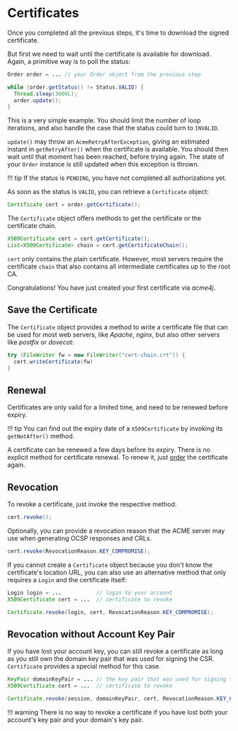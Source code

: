 # Certificates

Once you completed all the previous steps, it's time to download the signed certificate.

But first we need to wait until the certificate is available for download. Again, a primitive way is to poll the status:

```java
Order order = ... // your Order object from the previous step

while (order.getStatus() != Status.VALID) {
  Thread.sleep(3000L);
  order.update();
}
```

This is a very simple example. You should limit the number of loop iterations, and also handle the case that the status could turn to `INVALID`.

`update()` may throw an `AcmeRetryAfterException`, giving an estimated instant in `getRetryAfter()` when the certificate is available. You should then wait until that moment has been reached, before trying again. The state of your `Order` instance is still updated when this exception is thrown.

!!! tip
    If the status is `PENDING`, you have not completed all authorizations yet.

As soon as the status is `VALID`, you can retrieve a `Certificate` object:

```java
Certificate cert = order.getCertificate();
```

The `Certificate` object offers methods to get the certificate or the certificate chain.

```java
X509Certificate cert = cert.getCertificate();
List<X509Certificate> chain = cert.getCertificateChain();
```

`cert` only contains the plain certificate. However, most servers require the certificate `chain` that also contains all intermediate certificates up to the root CA.

Congratulations! You have just created your first certificate via _acme4j_.

## Save the Certificate

The `Certificate` object provides a method to write a certificate file that can be used for most web servers, like _Apache_, _nginx_, but also other servers like _postfix_ or _dovecot_:

```java
try (FileWriter fw = new FileWriter("cert-chain.crt")) {
  cert.writeCertificate(fw)
}
```

## Renewal

Certificates are only valid for a limited time, and need to be renewed before expiry.

!!! tip
    You can find out the expiry date of a `X509Certificate` by invoking its `getNotAfter()` method.

A certificate can be renewed a few days before its expiry. There is no explicit method for certificate renewal. To renew it, just [order](order.md) the certificate again.

## Revocation

To revoke a certificate, just invoke the respective method:

```java
cert.revoke();
```

Optionally, you can provide a revocation reason that the ACME server may use when generating OCSP responses and CRLs.

```java
cert.revoke(RevocationReason.KEY_COMPROMISE);
```

If you cannot create a `Certificate` object because you don't know the certificate's location URL, you can also use an alternative method that only requires a `Login` and the certificate itself:

```java
Login login = ...           // login to your account
X509Certificate cert = ...  // certificate to revoke

Certificate.revoke(login, cert, RevocationReason.KEY_COMPROMISE);
```

## Revocation without Account Key Pair

If you have lost your account key, you can still revoke a certificate as long as you still own the domain key pair that was used for signing the CSR. `Certificate` provides a special method for this case.

```java
KeyPair domainKeyPair = ... // the key pair that was used for signing the CSR
X509Certificate cert = ...  // certificate to revoke

Certificate.revoke(session, domainKeyPair, cert, RevocationReason.KEY_COMPROMISE);
```

!!! warning
    There is no way to revoke a certificate if you have lost both your account's key pair and your domain's key pair.
